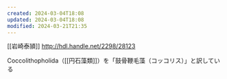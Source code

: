 ```yaml
---
created: 2024-03-04T18:08
updated: 2024-03-04T18:08
modified: 2024-03-21T21:35
---
```


[[岩崎泰頴]]
http://hdl.handle.net/2298/28123

Coccolithopholida（[[円石藻類]]）を「鼓骨鞭毛藻（コッコリス）」と訳している
